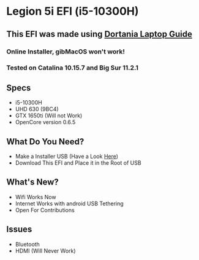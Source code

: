 # Legion 5i EFI (i5-10300H)
## This EFI was made using [Dortania Laptop Guide](https://dortania.github.io/OpenCore-Install-Guide/config-laptop.plist/coffee-lake-plus.html)

### Online Installer, gibMacOS won't work!
### Tested on Catalina 10.15.7 and Big Sur 11.2.1 


## Specs
* i5-10300H
* UHD 630 (9BC4)
* GTX 1650ti (Will not Work)
* OpenCore version 0.6.5

## What Do You Need?
* Make a Installer USB (Have a Look [Here](https://dortania.github.io/OpenCore-Install-Guide/installer-guide/winblows-install.html#downloading-macos))
* Download This EFI and Place it in the Root of USB
   
## What's New?
- Wifi Works Now
- Internet Works with android USB Tethering
- Open For Contributions

## Issues
- Bluetooth
- HDMI (Will Never Work)
